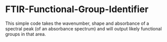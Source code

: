 # FTIR-Functional-Group-Identifier
This simple code takes the wavenumber, shape and absorbance of a spectral peak (of an absorbance spectrum) and will output likely functional groups in that area.
